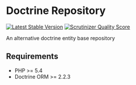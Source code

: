 Doctrine Repository
===================

[![Latest Stable Version](https://poser.pugx.org/eso/doctrine-repository/v/stable.png)](https://packagist.org/packages/eso/doctrine-repository) [![Scrutinizer Quality Score](https://scrutinizer-ci.com/g/entering/doctrine-repository/badges/quality-score.png?s=7e720d9d64bd863c2bde1532f9818e361bcee122)](https://scrutinizer-ci.com/g/entering/doctrine-repository/)

An alternative doctrine entity base repository

## Requirements ##

* PHP >= 5.4
* Doctrine ORM >= 2.2.3
